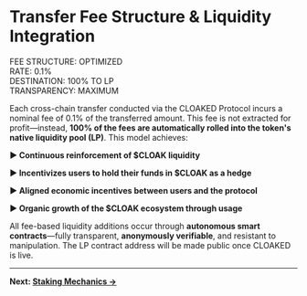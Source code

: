 # Transfer Fee Structure & Liquidity Integration

<div class="cyber-box">
FEE STRUCTURE: OPTIMIZED<br/>
RATE: 0.1%<br/>
DESTINATION: 100% TO LP<br/>
TRANSPARENCY: MAXIMUM
</div>

Each cross-chain transfer conducted via the CLOAKED Protocol incurs a nominal fee of 0.1% of the transferred amount. This fee is not extracted for profit—instead, **100% of the fees are automatically rolled into the token's native liquidity pool (LP)**. This model achieves:

<div class="cyber-box">

**▶ Continuous reinforcement of $CLOAK liquidity**

**▶ Incentivizes users to hold their funds in $CLOAK as a hedge**

**▶ Aligned economic incentives between users and the protocol**

**▶ Organic growth of the $CLOAK ecosystem through usage**

</div>

All fee-based liquidity additions occur through **autonomous smart contracts**—fully transparent, **anonymously verifiable**, and resistant to manipulation. The LP contract address will be made public once CLOAKED is live.

---

**Next: [Staking Mechanics →](staking.html)** 